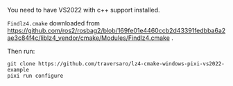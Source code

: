 You need to have VS2022 with c++ support installed.

`Findlz4.cmake` downloaded from https://github.com/ros2/rosbag2/blob/169fe01e4460ccb2d43391fedbba6a2ae3c84f4c/liblz4_vendor/cmake/Modules/Findlz4.cmake .

Then run:

~~~
git clone https://github.com/traversaro/lz4-cmake-windows-pixi-vs2022-example
pixi run configure
~~~
